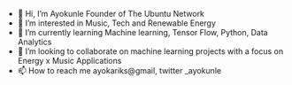- 👋 Hi, I’m Ayokunle Founder of The Ubuntu Network
- 👀 I’m interested in Music, Tech and Renewable Energy
- 🌱 I’m currently learning Machine learning, Tensor Flow, Python, Data Analytics
- 💞️ I’m looking to collaborate on machine learning projects with a focus on Energy x Music Applications
- 📫 How to reach me ayokariks@gmail, twitter _ayokunle

<!---
ayokariks/ayokariks is a ✨ special ✨ repository because its `README.md` (this file) appears on your GitHub profile.
You can click the Preview link to take a look at your changes.
--->
